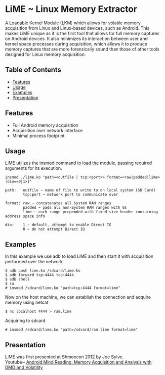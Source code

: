 # LiME ~ Linux Memory Extractor
A Loadable Kernel Module (LKM) which allows for volatile memory acquisition from Linux and Linux-based devices, such as Android. This makes LiME unique as it is the first tool that allows for full memory captures on Android devices. It also minimizes its interaction between user and kernel space processes during acquisition, which allows it to produce memory captures that are more forensically sound than those of other tools designed for Linux memory acquisition.

## Table of Contents
 * [Features](#features)
 * [Usage](#usage)
  * [Examples](#example)
 * [Presentation](#present)
 
## Features <a name="features"/>
* Full Android memory acquisition
* Acquisition over network interface
* Minimal process footprint

## Usage <a name="usage"/>
LiME utilizes the insmod command to load the module, passing required arguments for its execution.

```
insmod ./lime.ko "path=<outfile | tcp:<port>> format=<raw|padded|lime> [dio=<0|1>]"

path:   outfile ~ name of file to write to on local system (SD Card)
        tcp:port ~ network port to communicate over
        
format: raw ~ concatenates all System RAM ranges
        padded ~ pads all non-System RAM ranges with 0s
        lime ~ each range prepended with fixed-size header containing address space info
        
dio:    1 ~ default, attempt to enable Direct IO
        0 ~ do not attempt Direct IO
```

## Examples <a name="example"/>
In this example we use adb to load LiME and then start it with acquisition performed over the network
```
$ adb push lime.ko /sdcard/lime.ko
$ adb forward tcp:4444 tcp:4444
$ adb shell
$ su
# insmod /sdcard/lime.ko "path=tcp:4444 format=lime"
```

Now on the host machine, we can establish the connection and acquire memory using netcat
```
$ nc localhost 4444 > ram.lime
```

Acquiring to sdcard
```
# insmod /sdcard/lime.ko "path=/sdcard/ram.lime format=lime"
```

## Presentation <a name="present"/>
LiME was first presented at Shmoocon 2012 by Joe Sylve.  
Youtube~ <a href="https://www.youtube.com/watch?v=oWkOyphlmM8">Android Mind Reading: Memory Acquisition and Analysis with DMD and Volatility</a>
